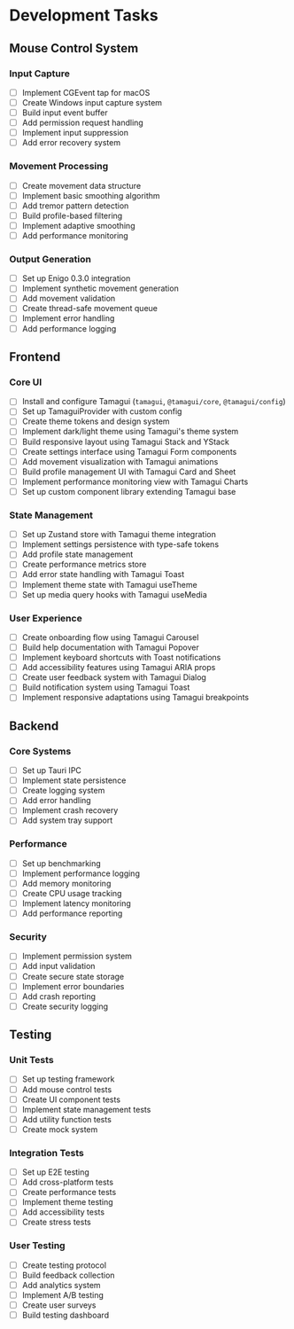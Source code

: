 # Development Tasks

## Mouse Control System
### Input Capture
- [ ] Implement CGEvent tap for macOS
- [ ] Create Windows input capture system
- [ ] Build input event buffer
- [ ] Add permission request handling
- [ ] Implement input suppression
- [ ] Add error recovery system

### Movement Processing
- [ ] Create movement data structure
- [ ] Implement basic smoothing algorithm
- [ ] Add tremor pattern detection
- [ ] Build profile-based filtering
- [ ] Implement adaptive smoothing
- [ ] Add performance monitoring

### Output Generation
- [ ] Set up Enigo 0.3.0 integration
- [ ] Implement synthetic movement generation
- [ ] Add movement validation
- [ ] Create thread-safe movement queue
- [ ] Implement error handling
- [ ] Add performance logging

## Frontend
### Core UI
- [ ] Install and configure Tamagui (`tamagui`, `@tamagui/core`, `@tamagui/config`)
- [ ] Set up TamaguiProvider with custom config
- [ ] Create theme tokens and design system
- [ ] Implement dark/light theme using Tamagui's theme system
- [ ] Build responsive layout using Tamagui Stack and YStack
- [ ] Create settings interface using Tamagui Form components
- [ ] Add movement visualization with Tamagui animations
- [ ] Build profile management UI with Tamagui Card and Sheet
- [ ] Implement performance monitoring view with Tamagui Charts
- [ ] Set up custom component library extending Tamagui base

### State Management
- [ ] Set up Zustand store with Tamagui theme integration
- [ ] Implement settings persistence with type-safe tokens
- [ ] Add profile state management
- [ ] Create performance metrics store
- [ ] Add error state handling with Tamagui Toast
- [ ] Implement theme state with Tamagui useTheme
- [ ] Set up media query hooks with Tamagui useMedia

### User Experience
- [ ] Create onboarding flow using Tamagui Carousel
- [ ] Build help documentation with Tamagui Popover
- [ ] Implement keyboard shortcuts with Toast notifications
- [ ] Add accessibility features using Tamagui ARIA props
- [ ] Create user feedback system with Tamagui Dialog
- [ ] Build notification system using Tamagui Toast
- [ ] Implement responsive adaptations using Tamagui breakpoints

## Backend
### Core Systems
- [ ] Set up Tauri IPC
- [ ] Implement state persistence
- [ ] Create logging system
- [ ] Add error handling
- [ ] Implement crash recovery
- [ ] Add system tray support

### Performance
- [ ] Set up benchmarking
- [ ] Implement performance logging
- [ ] Add memory monitoring
- [ ] Create CPU usage tracking
- [ ] Implement latency monitoring
- [ ] Add performance reporting

### Security
- [ ] Implement permission system
- [ ] Add input validation
- [ ] Create secure state storage
- [ ] Implement error boundaries
- [ ] Add crash reporting
- [ ] Create security logging

## Testing
### Unit Tests
- [ ] Set up testing framework
- [ ] Add mouse control tests
- [ ] Create UI component tests
- [ ] Implement state management tests
- [ ] Add utility function tests
- [ ] Create mock system

### Integration Tests
- [ ] Set up E2E testing
- [ ] Add cross-platform tests
- [ ] Create performance tests
- [ ] Implement theme testing
- [ ] Add accessibility tests
- [ ] Create stress tests

### User Testing
- [ ] Create testing protocol
- [ ] Build feedback collection
- [ ] Add analytics system
- [ ] Implement A/B testing
- [ ] Create user surveys
- [ ] Build testing dashboard 